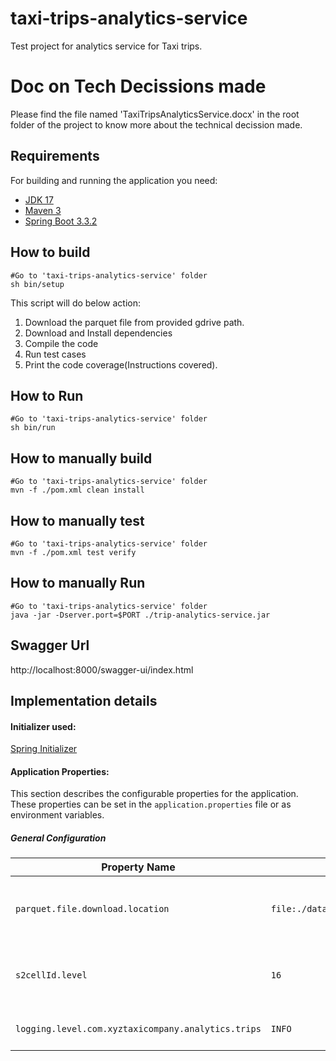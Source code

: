# taxi-trips-analytics-service

Test project for analytics service for Taxi trips.

# Doc on Tech Decissions made

Please find the file named 'TaxiTripsAnalyticsService.docx' in the root folder of the project to know more about the technical decission made.

## Requirements
For building and running the application you need:

- [JDK 17](https://www.azul.com/downloads/?version=java-17-lts&os=linux&package=jdk#zulu)
- [Maven 3](https://maven.apache.org)
- [Spring Boot 3.3.2](https://github.com/spring-projects/spring-boot/wiki/Spring-Boot-3.3-Release-Notes)

## How to build
```shell
#Go to 'taxi-trips-analytics-service' folder 
sh bin/setup
```
This script will do below action:
1. Download the parquet file from provided gdrive path.
2. Download and Install dependencies
3. Compile the code
4. Run test cases
5. Print the code coverage(Instructions covered).

## How to Run
```shell
#Go to 'taxi-trips-analytics-service' folder
sh bin/run
```

## How to manually build
```shell
#Go to 'taxi-trips-analytics-service' folder
mvn -f ./pom.xml clean install
```
## How to manually test
```shell
#Go to 'taxi-trips-analytics-service' folder
mvn -f ./pom.xml test verify
```
## How to manually Run
```shell
#Go to 'taxi-trips-analytics-service' folder
java -jar -Dserver.port=$PORT ./trip-analytics-service.jar
```

## Swagger Url
http://localhost:8000/swagger-ui/index.html


## Implementation details
#### Initializer used:
[Spring Initializer](https://start.spring.io/)
#### Application Properties:

This section describes the configurable properties for the application. These properties can be set in the `application.properties` file or as environment variables.

##### General Configuration

| Property Name                                      | Default Value                                  | Description                                           |
|----------------------------------------------------|------------------------------------------------|-------------------------------------------------------|
| `parquet.file.download.location`                   | `file:./datasets/taxitrips/trips_dats.parquet` | The point to the location of downloaded parquet file. |
| `s2cellId.level`                                   | `16`                                           | This point to the geo level to calulate s2 cell id.  |
| `logging.level.com.xyztaxicompany.analytics.trips` | `INFO`                                         | The root logging level.                               |

